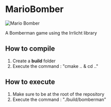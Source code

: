 # MarioBomber
  ![Mario Bomber](https://gunaxin.com/wp-content/uploads/2013/04/Mario-vs-Bomberman.jpg)

  A Bomberman game using the Irrlicht library

## How to compile

1. Create a **build** folder
2. Execute the command : "cmake .. & cd .."

## How to execute

1. Make sure to be at the root of the repository
2. Execute the command : "./build/bomberman"
